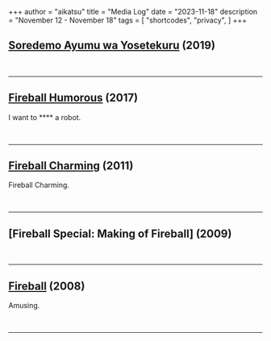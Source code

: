 +++
author = "aikatsu"
title = "Media Log"
date = "2023-11-18"
description = "November 12 - November 18"
tags = [
    "shortcodes",
    "privacy",
]
+++

## [Soredemo Ayumu wa Yosetekuru](https://www.mangaupdates.com/series/rkpkgoq/soredemo-ayumu-wa-yosetekuru) (2019)

<br>

---

## [Fireball Humorous](https://anidb.net/anime/13398) (2017)

I want to **** a robot.

<br>

---

## [Fireball Charming](https://anidb.net/anime/8051) (2011)

Fireball Charming.

<br>

---

## [Fireball Special: Making of Fireball] (2009)

<br>

---

## [Fireball](https://anidb.net/anime/5904) (2008)

Amusing.

<br>

---

<br>





